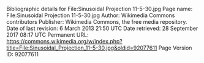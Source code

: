 Bibliographic details for File:Sinusoidal Projection 11-5-30.jpg
Page name: File:Sinusoidal Projection 11-5-30.jpg
Author: Wikimedia Commons contributors
Publisher: Wikimedia Commons, the free media repository.
Date of last revision: 6 March 2013 21:50 UTC
Date retrieved:
28 September 2017 08:17 UTC
Permanent URL: https://commons.wikimedia.org/w/index.php?title=File:Sinusoidal_Projection_11-5-30.jpg&oldid=92077611
Page Version ID: 92077611
